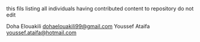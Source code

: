 this fils listing all individuals having contributed content to repository
do not edit 



Doha Elouakili <dohalou99> <dohaelouakili99@gmail.com>
Youssef Ataifa <Youssef-At> <youssef.ataifa@hotmail.com>
